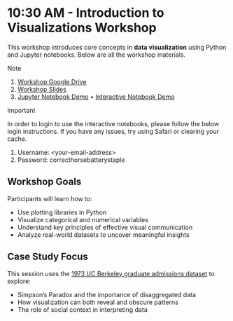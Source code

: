 # 10:30 AM - Introduction to Visualizations Workshop

This workshop introduces core concepts in **data visualization** using Python and Jupyter notebooks. Below are all the workshop materials. 

> [!NOTE]
> 1. [Workshop Google Drive](https://drive.google.com/drive/folders/1a6QXDuHBCJnmovOBfcKy-sqY4ZA99V0m)
> 2. [Workshop Slides](https://docs.google.com/presentation/d/1tQc-8ObKZGaDo_FZ-IUBepatUh-zvA0ce95NEmmeGlo/edit?usp=sharing)
> 3. [Jupyter Notebook Demo](bickel.ipynb) &#8226; [Interactive Notebook Demo](https://jupyter.cal-icor.org/hub/user-redirect/git-pull?repo=https%3A%2F%2Fgithub.com%2Fdubois-ctds%2Fnwdse-june25-draft&branch=main&urlpath=tree%2Fnwdse-june25-draft%2Fvisualizations-workshop%2Fbickel.ipynb)

> [!IMPORTANT]  
> In order to login to use the interactive notebooks, please follow the below login instructions. If you have any issues, try using Safari or clearing your cache.
> 1. Username: \<your-email-address\>
> 2. Password: correcthorsebatterystaple
   
## Workshop Goals

Participants will learn how to:

- Use plotting libraries in Python
- Visualize categorical and numerical variables
- Understand key principles of effective visual communication
- Analyze real-world datasets to uncover meaningful insights

## Case Study Focus

This session uses the [1973 UC Berkeley graduate admissions dataset](https://discovery.cs.illinois.edu/dataset/berkeley/) to explore:

- Simpson’s Paradox and the importance of disaggregated data
- How visualization can both reveal and obscure patterns
- The role of social context in interpreting data
